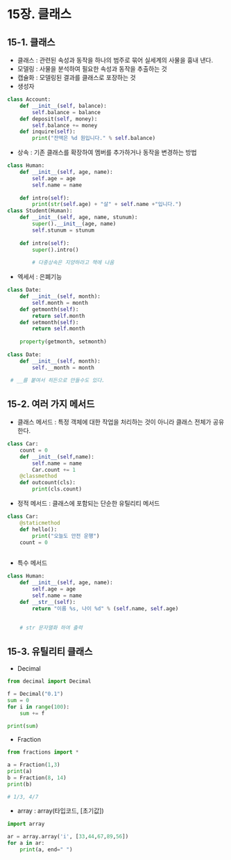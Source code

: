 # 15장. 클래스



## 15-1. 클래스



* 클래스 : 관련된 속성과 동작을 하나의 범주로 묶어 실세계의 사물을 흉내 낸다.
* 모델링 : 사물을 분석하여 필요한 속성과 동작을 추출하는 것
* 캡슐화 : 모델링된 결과를 클래스로 포장하는 것
* 생성자 

```python
class Account:
    def __init__(self, balance):
        self.balance = balance
    def deposit(self, money):
        self.balance += money
    def inquire(self):
        print("잔액은 %d 원입니다." % self.balance)
```



* 상속 : 기존 클래스를 확장하여 멤버를 추가하거나 동작을 변경하는 방법

```python
class Human:
    def __init__(self, age, name):
        self.age = age
        self.name = name
        
    def intro(self):
        print(str(self.age) + "살" + self.name +"입니다.")
class Student(Human):
    def __init__(self, age, name, stunum):
        super().__init__(age, name)
		self.stunum = stunum
        
    def intro(self):
        super().intro()
        
        # 다중상속은 지양하라고 책에 나옴
```

 

* 엑세서 : 은폐기능

```python
class Date:
    def __init__(self, month):
        self.month = month
    def getmonth(self):
        return self.month
    def setmonth(self):
        return self.month
    
	property(getmonth, setmonth)    
    
class Date:
    def __init__(self, month):
        self.__month = month
        
 # __를 붙여서 히든으로 만들수도 있다.
```



## 15-2. 여러 가지 메서드



* 클래스 메서드 : 특정 객체에 대한 작업을 처리하는 것이 아니라 클래스 전체가 공유한다.

```python
class Car:
    count = 0
    def __init__(self,name):
        self.name = name
        Car.count += 1
    @classmethod
    def outcount(cls):
        print(cls.count)
```



* 정적 메서드 : 클래스에 포함되는 단순한 유틸리티 메서드

```python
class Car:
    @staticmethod
    def hello():
        print("오늘도 안전 운행")
    count = 0
    
```



* 특수 메서드

```python
class Human:
    def __init__(self, age, name):
        self.age = age
        self.name = name
    def __str__(self):
        return "이름 %s, 나이 %d" % (self.name, self.age)
    
    
    # str 문자열화 하여 출력
```



## 15-3. 유틸리티 클래스



* Decimal

```python
from decimal import Decimal

f = Decimal("0.1")
sum = 0
for i in range(100):
    sum += f
    
print(sum)
```



* Fraction

```python
from fractions import *

a = Fraction(1,3)
print(a)
b = Fraction(8, 14)
print(b)

# 1/3, 4/7
```



* array : array(타입코드, [초기값])



```python
import array

ar = array.array('i', [33,44,67,89,56])
for a in ar:
    print(a, end=" ")
```


